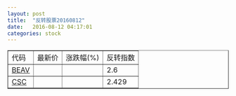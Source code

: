 ```yaml
---
layout: post
title:  "反转股票20160812"
date:   2016-08-12 04:17:01
categories: stock
---
```


<script type="text/javascript">
var stockList = []
stockList.push('gb_beav');
stockList.push('gb_csc');
</script>

<table border="1">
 <tr>
 <td>代码</td>
  <td>最新价</td>
  <td>涨跌幅(%)</td>
 <td>反转指数</td>
</tr>
  <tr id="beav"><td><a href="http://stock.finance.sina.com.cn/usstock/quotes/BEAV.html" target="_blank">BEAV</a></td><td></td><td></td><td>2.6</td></tr>
  <tr id="csc"><td><a href="http://stock.finance.sina.com.cn/usstock/quotes/CSC.html" target="_blank">CSC</a></td><td></td><td></td><td>2.429</td></tr>
</table>
